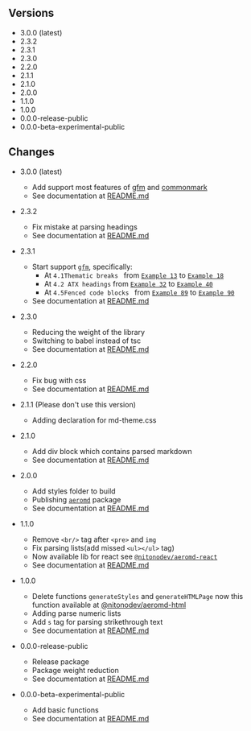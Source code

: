 ## Versions

-   3.0.0 (latest)
-   2.3.2
-   2.3.1
-   2.3.0
-   2.2.0
-   2.1.1
-   2.1.0
-   2.0.0
-   1.1.0
-   1.0.0
-   0.0.0-release-public
-   0.0.0-beta-experimental-public

## Changes

-   3.0.0 (latest)

    -   Add support most features of [gfm](https://github.github.com/gfm) and [commonmark](https://spec.commonmark.org/0.30/)
    -   See documentation at [README.md](https://www.npmjs.com/package/@nitonodev/aeromd/v/3.0.0)

-   2.3.2

    -   Fix mistake at parsing headings
    -   See documentation at [README.md](https://www.npmjs.com/package/@nitonodev/aeromd/v/2.3.2)

-   2.3.1

    -   Start support [`gfm`](https://github.github.com/gfm/), specifically:
        -   At `4.1Thematic breaks ` from [`Example 13`](https://github.github.com/gfm/#example-13) to [`Example 18`](https://github.github.com/gfm/#example-18)
        -   At `4.2 ATX headings` from [`Example 32`](https://github.github.com/gfm/#example-32) to [`Example 40`](https://github.github.com/gfm/#example-40)
        -   At `4.5Fenced code blocks ` from [`Example 89`](https://github.github.com/gfm/#example-89) to [`Example 90`](https://github.github.com/gfm/#example-90)
    -   See documentation at [README.md](https://www.npmjs.com/package/@nitonodev/aeromd/v/2.3.1)

-   2.3.0

    -   Reducing the weight of the library
    -   Switching to babel instead of tsc
    -   See documentation at [README.md](https://www.npmjs.com/package/@nitonodev/aeromd/v/2.3.0)

-   2.2.0

    -   Fix bug with css
    -   See documentation at [README.md](https://www.npmjs.com/package/@nitonodev/aeromd/v/2.2.0)

-   2.1.1 (Please don't use this version)

    -   Adding declaration for md-theme.css

-   2.1.0

    -   Add div block which contains parsed markdown
    -   See documentation at [README.md](https://www.npmjs.com/package/@nitonodev/aeromd/v/2.1.0)

-   2.0.0

    -   Add styles folder to build
    -   Publishing [`aeromd`](https://www.npmjs.com/package/aeromd) package
    -   See documentation at [README.md](https://www.npmjs.com/package/@nitonodev/aeromd/v/2.0.0)

-   1.1.0
    -   Remove `<br/>` tag after `<pre>` and `img`
    -   Fix parsing lists(add missed `<ul></ul>` tag)
    -   Now available lib for react see [`@nitonodev/aeromd-react`](https://www.npmjs.com/package/@nitonodev/aeromd-react)
    -   See documentation at [README.md](https://www.npmjs.com/package/@nitonodev/aeromd/v/1.1.0)
-   1.0.0

    -   Delete functions `generateStyles` and `generateHTMLPage` now this function available at [@nitonodev/aeromd-html](https://www.npmjs.com/package/@nitonodev/aeromd-html)
    -   Adding parse numeric lists
    -   Add `s` tag for parsing strikethrough text
    -   See documentation at [README.md](https://www.npmjs.com/package/@nitonodev/aeromd/v/1.0.0)

-   0.0.0-release-public

    -   Release package
    -   Package weight reduction
    -   See documentation at [README.md](https://www.npmjs.com/package/@nitonodev/aeromd/v/0.0.0-release-public)

-   0.0.0-beta-experimental-public
    -   Add basic functions
    -   See documentation at [README.md](https://www.npmjs.com/package/@nitonodev/aeromd/v/0.0.0-beta-experimental-public)
